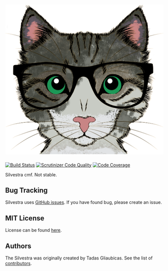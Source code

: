 ![Silvestra](https://github.com/Silvestra/logo/blob/master/logo/white_bg.png?raw=true)
=========

[![Build Status](https://scrutinizer-ci.com/g/Silvestra/Silvestra/badges/build.png?b=master)](https://scrutinizer-ci.com/g/Silvestra/Silvestra/build-status/master)
[![Scrutinizer Code Quality](https://scrutinizer-ci.com/g/Silvestra/Silvestra/badges/quality-score.png?b=master)](https://scrutinizer-ci.com/g/Silvestra/Silvestra/?branch=master)
[![Code Coverage](https://scrutinizer-ci.com/g/Silvestra/Silvestra/badges/coverage.png?b=master)](https://scrutinizer-ci.com/g/Silvestra/Silvestra/?branch=master)

Silvestra cmf. Not stable.

Bug Tracking
---------

Silvestra uses [GitHub issues](https://github.com/Silvestra/Silvestra/issues). If you have found bug, please create an issue.

MIT License
---------

License can be found [here](https://github.com/Silvestra/Silvestra/blob/master/LICENSE).

Authors
---------

The Silvestra was originally created by Tadas Gliaubicas. See the list of [contributors](https://github.com/Silvestra/Silvestra/contributors).
